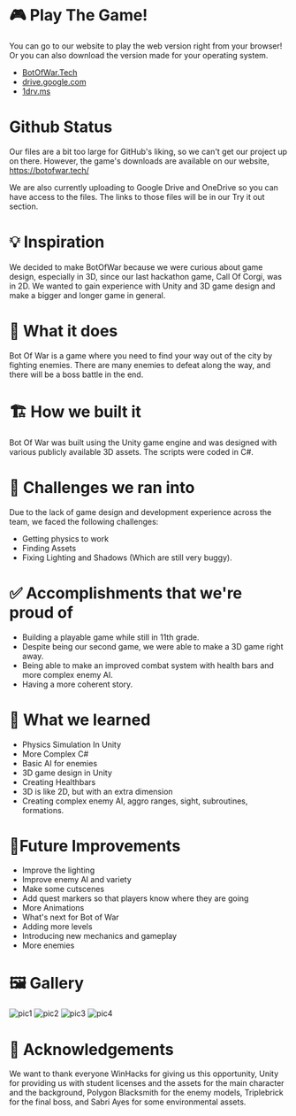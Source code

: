 # 🎮 Play The Game!
You can go to our website to play the web version right from your browser! Or you can also download the version made for your operating system.
 * [BotOfWar.Tech](https://botofwar.tech/)
 * [drive.google.com](https://drive.google.com/drive/folders/1tf3IK_V6r5JLuNLj45SCe84oFH-6fdAT?usp=sharing)
 *  [1drv.ms](https://1drv.ms/u/s!Aj3-KSMeD-RPi7QsDPo-VZt5Vnaqag?e=DBDDRR)

# Github Status
Our files are a bit too large for GitHub's liking, so we can't get our project up on there. However, the game's downloads are available on our website, https://botofwar.tech/

We are also currently uploading to Google Drive and OneDrive so you can have access to the files. The links to those files will be in our Try it out section.

# 💡 Inspiration
We decided to make BotOfWar because we were curious about game design, especially in 3D, since our last hackathon game, Call Of Corgi, was in 2D. We wanted to gain experience with Unity and 3D game design and make a bigger and longer game in general.

# 🔎 What it does
Bot Of War is a game where you need to find your way out of the city by fighting enemies. There are many enemies to defeat along the way, and there will be a boss battle in the end.

# 🏗️ How we built it
Bot Of War was built using the Unity game engine and was designed with various publicly available 3D assets. The scripts were coded in C#.

# 🛑 Challenges we ran into
Due to the lack of game design and development experience across the team, we faced the following challenges:

* Getting physics to work
* Finding Assets
* Fixing Lighting and Shadows (Which are still very buggy).

# ✅ Accomplishments that we're proud of
* Building a playable game while still in 11th grade.
* Despite being our second game, we were able to make a 3D game right away.
* Being able to make an improved combat system with health bars and more complex enemy AI.
* Having a more coherent story.

# 📖 What we learned
* Physics Simulation In Unity
* More Complex C#
* Basic AI for enemies
* 3D game design in Unity
* Creating Healthbars
* 3D is like 2D, but with an extra dimension
* Creating complex enemy AI, aggro ranges, sight, subroutines, formations.

# 💭Future Improvements
* Improve the lighting
* Improve enemy AI and variety
* Make some cutscenes
* Add quest markers so that players know where they are going
* More Animations
* What's next for Bot of War
* Adding more levels
* Introducing new mechanics and gameplay
* More enemies

# 🖼️ Gallery
![pic1](https://user-images.githubusercontent.com/47152801/117353416-1668a080-ae7e-11eb-927f-f77a7d80b8aa.jpg)
![pic2](https://user-images.githubusercontent.com/47152801/117353441-1d8fae80-ae7e-11eb-9128-5b6289c90d4a.jpg)
![pic3](https://user-images.githubusercontent.com/47152801/117353448-1ff20880-ae7e-11eb-8fc2-9cd93f66e6b5.jpg)
![pic4](https://user-images.githubusercontent.com/47152801/117353411-14064680-ae7e-11eb-9382-318878f25d6c.jpg)

# 🙇 Acknowledgements
We want to thank everyone WinHacks for giving us this opportunity, Unity for providing us with student licenses and the assets for the main character and the background, Polygon Blacksmith for the enemy models, Triplebrick for the final boss, and Sabri Ayes for some environmental assets.
